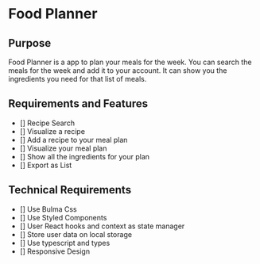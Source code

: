 # Food Planner

## Purpose
Food Planner is a app to plan your meals for the week. You can search the meals for the week and add it to your account. It can show you the ingredients you need for that list of meals.

## Requirements and Features

- [] Recipe Search
- [] Visualize a recipe
- [] Add a recipe to your meal plan
- [] Visualize your meal plan
- [] Show all the ingredients for your plan
- [] Export as List

## Technical Requirements
- [] Use Bulma Css
- [] Use Styled Components
- [] User React hooks and context as state manager
- [] Store user data on local storage
- [] Use typescript and types
- [] Responsive Design
